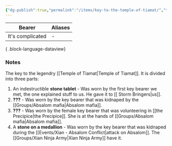 ```yaml
---
{"dg-publish":true,"permalink":"/items/key-to-the-temple-of-tiamat/","tags":["item"],"dgShowBacklinks":true,"dgShowLocalGraph":true,"noteIcon":"item","created":"2024-01-06T13:32:16.425+01:00","updated":"2024-01-13T10:23:33.796+01:00"}
---
```


| Bearer           | Aliases |
| ---------------- | ------- |
| It's complicated | \-      |

{ .block-language-dataview}
### Notes
The key to the legendry [[Temple of Tiamat\|Temple of Tiamat]].
It is divided into three parts:
1. An indestructible **stone tablet** - Was worn by the first key bearer we met, the one explained stuff to us. He gave it to [[ Storm Bringers\|us]].
2. **???** - Was worn by the key bearer that was kidnaped by the [[Groups/Absalom mafia\|Absalom mafia]]. 
3. **???** - Was worn by the female key bearer that was volunteering in [[the Precipice\|the Precipice]]. She is at the hands of [[Groups/Absalom mafia\|Absalom mafia]].
4. A **stone on a medallion** - Was worn by the key bearer that was kidnaped during the [[Events/Xian - Absalom Conflict\|attack on Absalom]]. The [[Groups/Xian Ninja Army\|Xian Ninja Army]] have it.
